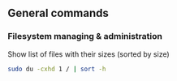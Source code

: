 ## General commands


### Filesystem managing & administration
Show list of files with their sizes (sorted by size)
```bash
sudo du -cxhd 1 / | sort -h
```
